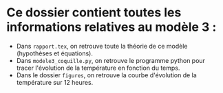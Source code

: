 # Ce dossier contient toutes les informations relatives au modèle 3 :

 - Dans `rapport.tex`, on retrouve toute la théorie de ce modèle (hypothèses et équations).
 - Dans `modele3_coquille.py`, on retrouve le programme python pour tracer l'évolution de la température en fonction du temps.
 - Dans le dossier `figures`, on retrouve  la courbe d'évolution de la température sur 12 heures.
